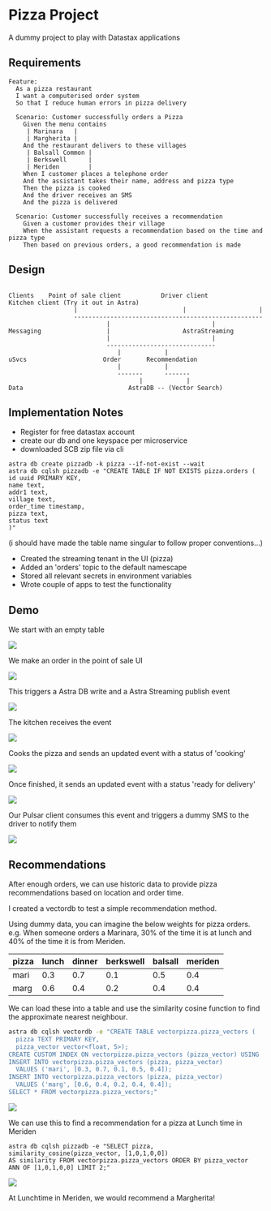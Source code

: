 # Pizza Project

A dummy project to play with Datastax applications

## Requirements

```
Feature: 
  As a pizza restaurant
  I want a computerised order system
  So that I reduce human errors in pizza delivery

  Scenario: Customer successfully orders a Pizza
    Given the menu contains
     | Marinara   |
     | Margherita |
    And the restaurant delivers to these villages
     | Balsall Common |
     | Berkswell      |
     | Meriden        |
    When I customer places a telephone order
    And the assistant takes their name, address and pizza type
    Then the pizza is cooked
    And the driver receives an SMS
    And the pizza is delivered
    
  Scenario: Customer successfully receives a recommendation
    Given a customer provides their village 
    When the assistant requests a recommendation based on the time and pizza type
    Then based on previous orders, a good recommendation is made

```


## Design

```

Clients    Point of sale client           Driver client         Kitchen client (Try it out in Astra)
                  |                             |                    |
                  ----------------------------------------------------
                           |                            |
Messaging                  |                    AstraStreaming
                           |                            |
                           ------------------------------
                              |            |       
uSvcs                     Order       Recommendation
                              |            |        
                              -------      -------
                                    |            |
Data                             AstraDB -- (Vector Search)

```

## Implementation Notes

- Register for free datastax account
- create our db and one keyspace per microservice
- downloaded SCB zip file via cli

```
astra db create pizzadb -k pizza --if-not-exist --wait
astra db cqlsh pizzadb -e "CREATE TABLE IF NOT EXISTS pizza.orders (
id uuid PRIMARY KEY,
name text,
addr1 text,
village text,
order_time timestamp,
pizza text,
status text
)"
```

(i should have made the table name singular to follow proper conventions...)

- Created the streaming tenant in the UI (pizza)
- Added an 'orders' topic to the default namescape
- Stored all relevant secrets in environment variables
- Wrote couple of apps to test the functionality

## Demo

We start with an empty table

![](table.jpg)

We make an order in the point of sale UI

![](ui.jpg)

This triggers a Astra DB write and a Astra Streaming publish event

![](table-row.jpg)

The kitchen receives the event

![](accepted.jpg)

Cooks the pizza and sends an updated event with a status of 'cooking'

![](cooking.jpg)

Once finished, it sends an updated event with a status 'ready for delivery'

![](ready.jpg)

Our Pulsar client consumes this event and triggers a dummy SMS to the driver to notify them

![](sms.jpg)

## Recommendations

After enough orders, we can use historic data to provide pizza recommendations based on location and order time.

I created a vectordb to test a simple recommendation method.

Using dummy data, you can imagine the below weights for pizza orders. e.g. When someone orders a Marinara, 30% of the time it is at lunch and 40% of the time it is from Meriden.

|pizza | lunch | dinner | berkswell | balsall | meriden |
|------|-------|--------|-----------|---------|---------|
|mari  | 0.3   | 0.7    | 0.1       | 0.5     | 0.4     |
|marg  | 0.6   | 0.4    | 0.2       | 0.4     | 0.4     |

We can load these into a table and use the similarity cosine function to find the approximate nearest neighbour.


```sh
astra db cqlsh vectordb -e "CREATE TABLE vectorpizza.pizza_vectors (
  pizza TEXT PRIMARY KEY, 
  pizza_vector vector<float, 5>);
CREATE CUSTOM INDEX ON vectorpizza.pizza_vectors (pizza_vector) USING 'StorageAttachedIndex';
INSERT INTO vectorpizza.pizza_vectors (pizza, pizza_vector)
  VALUES ('mari', [0.3, 0.7, 0.1, 0.5, 0.4]);
INSERT INTO vectorpizza.pizza_vectors (pizza, pizza_vector)
  VALUES ('marg', [0.6, 0.4, 0.2, 0.4, 0.4]);
SELECT * FROM vectorpizza.pizza_vectors;"
```

![](vectors.jpg)

We can use this to find a recommendation for a pizza at Lunch time in Meriden
```
astra db cqlsh pizzadb -e "SELECT pizza, similarity_cosine(pizza_vector, [1,0,1,0,0]) 
AS similarity FROM vectorpizza.pizza_vectors ORDER BY pizza_vector 
ANN OF [1,0,1,0,0] LIMIT 2;"
```

![](rec.jpg)

At Lunchtime in Meriden, we would recommend a Margherita!


